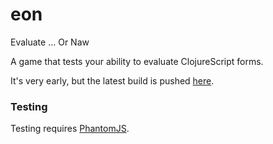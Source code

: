 eon
===

Evaluate ... Or Naw

A game that tests your ability to evaluate ClojureScript forms.

It's very early, but the latest build is pushed [here](http://eon.mikejanger.net).


### Testing

Testing requires [PhantomJS](http://phantomjs.org/).
